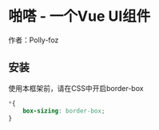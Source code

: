 # 啪嗒 - 一个Vue UI组件

作者：Polly-foz

## 安装

使用本框架前，请在CSS中开启border-box

```css
*{
    box-sizing: border-box;
}
```

